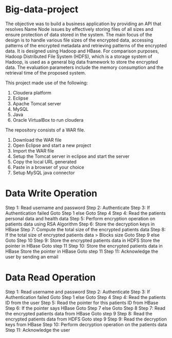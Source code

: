 # Big-data-project
The objective was to build a business application by providing an API that resolves Name Node issues by effectively storing files of all sizes and ensure protection of data stored in the system. The main focus of the design is to handle various file sizes of the encrypted data, accessing patterns of the encrypted metadata and retrieving patterns of the encrypted data. It is designed using Hadoop and HBase. For comparison purposes, Hadoop Distributed File System (HDFS), which is a storage system of Hadoop, is used as a general big data framework to store the encrypted data. The evaluation parameters include the memory consumption and the retrieval time of the proposed system.

This project made use of the following:
1. Cloudera platform
2. Eclipse
3. Apache Tomcat server
4. MySQL
5. Java
6. Oracle VirtualBox to run cloudera 

The repository consists of a WAR file. 

1. Download the WAR file
2. Open Eclipse and start a new project
3. Import the WAR file
4. Setup the Tomcat server in eclipse and start the server
5. Copy the local URL generated
6. Paste in a browser of your choice
7. Setup MySQL java connector

Data Write Operation
====================
Step 1: Read username and password
Step 2: Authenticate
Step 3: If Authentication failed
		Goto Step 1
	else 
		Goto Step 4
Step 4: Read the patients personal data and health data
Step 5: Perform encryption operation on patients data using RSA Algorithm 
Step 6: Store the decryption keys in HBase
Step 7: Compute the total size of the encrypted patients data
Step 8: If the total size of encrypted patients data > Blocks size
		Goto Step 9
	else 
		Goto Step 10
Step 9: Store the encrypted patients data in HDFS
	Store the pointer in HBase
	Goto step 11
Step 10: Store the encrypted patients data in HBase
  	 Store the pointer in HBase
	 Goto step 11
Step 11: Acknowledge the user by sending an email


Data Read Operation
===================
Step 1: Read username and password
Step 2: Authenticate
Step 3: If Authentication failed
		Goto Step 1
	else 
		Goto Step 4
Step 4: Read the patients ID from the user
Step 5: Read the pointer for this patients ID from HBase
Step 6: If the pointer says HBase
		Goto Step 7
	else 
		Goto Step 8
Step 7: Read the encrypted patients data from HBase
	Goto step 9
Step 8: Read the encrypted patients data from HDFS
	Goto step 9
Step 9: Read the decryption keys from HBase
Step 10: Perform decryption operation on the patients data
Step 11: Acknowledge the user


